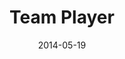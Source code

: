 ---
layout: media
category: media
series: "The New Man"
title: "Team Player"
date: 2014-05-19
description: "Chuck Mingo talks about how the new man is a team player."
video: "https://s3.amazonaws.com/crossroadsvideomessages/thenewman_04.mp4"
video-poster: "https://www.crossroads.net/uploadedfiles/thenewman_04_still.jpg"
---